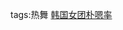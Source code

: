 tags:热舞
[韩国女团朴嗯率](https://www.canva.cn/design/DAFQdKH-L_Y/Kgrq5E_U-JeTZBBEg7Zh1w/watch?utm_content=DAFQdKH-L_Y&utm_campaign=designshare&utm_medium=link&utm_source=publishsharelink)
